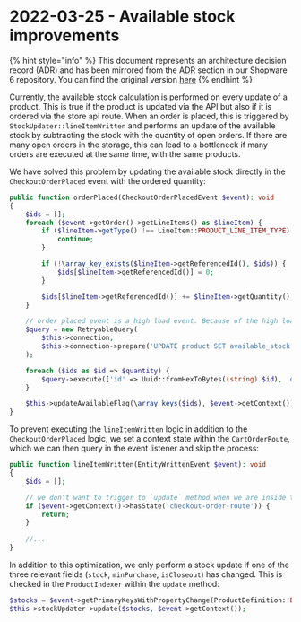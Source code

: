 # 2022-03-25 - Available stock improvements

{% hint style="info" %}
This document represents an architecture decision record (ADR) and has been mirrored from the ADR section in our Shopware 6 repository.
You can find the original version [here](https://github.com/shopware/platform/blob/trunk/resources/references/adr/inventory/2022-03-25-available-stock.md)
{% endhint %}

Currently, the available stock calculation is performed on every update of a product. This is true if the product is updated via the API but also if it is ordered via the store api route. When an order is placed, this is triggered by `StockUpdater::lineItemWritten` and performs an update of the available stock by subtracting the stock with the quantity of open orders. If there are many open orders in the storage, this can lead to a bottleneck if many orders are executed at the same time, with the same products.

We have solved this problem by updating the available stock directly in the `CheckoutOrderPlaced` event with the ordered quantity:

```php
public function orderPlaced(CheckoutOrderPlacedEvent $event): void
{
    $ids = [];
    foreach ($event->getOrder()->getLineItems() as $lineItem) {
        if ($lineItem->getType() !== LineItem::PRODUCT_LINE_ITEM_TYPE) {
            continue;
        }

        if (!\array_key_exists($lineItem->getReferencedId(), $ids)) {
            $ids[$lineItem->getReferencedId()] = 0;
        }

        $ids[$lineItem->getReferencedId()] += $lineItem->getQuantity();
    }

    // order placed event is a high load event. Because of the high load, we simply reduce the quantity here instead of executing the high costs `update` function
    $query = new RetryableQuery(
        $this->connection,
        $this->connection->prepare('UPDATE product SET available_stock = available_stock - :quantity WHERE id = :id')
    );

    foreach ($ids as $id => $quantity) {
        $query->execute(['id' => Uuid::fromHexToBytes((string) $id), 'quantity' => $quantity]);
    }

    $this->updateAvailableFlag(\array_keys($ids), $event->getContext());
}
```

To prevent executing the `lineItemWritten` logic in addition to the `CheckoutOrderPlaced` logic, we set a context state within the `CartOrderRoute`, which we can then query in the event listener and skip the process:

```php
public function lineItemWritten(EntityWrittenEvent $event): void
{
    $ids = [];

    // we don't want to trigger to `update` method when we are inside the order process
    if ($event->getContext()->hasState('checkout-order-route')) {
        return;
    }
    
    //...
}
```

In addition to this optimization, we only perform a stock update if one of the three relevant fields (`stock`, `minPurchase`, `isCloseout`) has changed. This is checked in the `ProductIndexer` within the `update` method:
```php
$stocks = $event->getPrimaryKeysWithPropertyChange(ProductDefinition::ENTITY_NAME, ['stock', 'isCloseout', 'minPurchase']);
$this->stockUpdater->update($stocks, $event->getContext());
```
